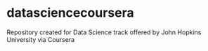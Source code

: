 # datasciencecoursera
Repository created for Data Science track offered by John Hopkins University via Coursera
